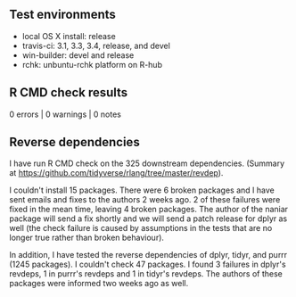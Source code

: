 
## Test environments

* local OS X install: release
* travis-ci: 3.1, 3.3, 3.4, release, and devel
* win-builder: devel and release
* rchk: unbuntu-rchk platform on R-hub


## R CMD check results

0 errors | 0 warnings | 0 notes


## Reverse dependencies

I have run R CMD check on the 325 downstream dependencies. (Summary at
https://github.com/tidyverse/rlang/tree/master/revdep).

I couldn't install 15 packages. There were 6 broken packages and I
have sent emails and fixes to the authors 2 weeks ago. 2 of these
failures were fixed in the mean time, leaving 4 broken packages. The
author of the naniar package will send a fix shortly and we will send
a patch release for dplyr as well (the check failure is caused by
assumptions in the tests that are no longer true rather than broken
behaviour).

In addition, I have tested the reverse dependencies of dplyr, tidyr,
and purrr (1245 packages). I couldn't check 47 packages. I found 3
failures in dplyr's revdeps, 1 in purrr's revdeps and 1 in tidyr's
revdeps. The authors of these packages were informed two weeks ago as
well.
